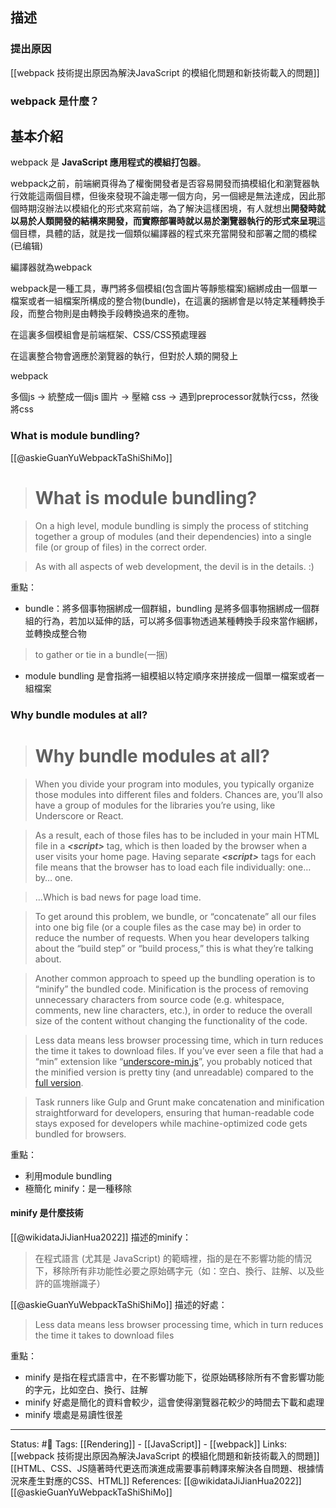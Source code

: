 ## 描述



### 提出原因
[[webpack 技術提出原因為解決JavaScript 的模組化問題和新技術載入的問題]]




### webpack 是什麼？

## 基本介紹

webpack 是 **JavaScript 應用程式的模組打包器**。


 webpack之前，前端網頁得為了權衡開發者是否容易開發而搞模組化和瀏覽器執行效能這兩個目標，但後來發現不論走哪一個方向，另一個總是無法達成，因此那個時期沒辦法以模組化的形式來寫前端，為了解決這樣困境，有人就想出**開發時就以易於人類開發的結構來開發，而實際部署時就以易於瀏覽器執行的形式來呈現**這個目標，具體的話，就是找一個類似編譯器的程式來充當開發和部署之間的橋樑 (已编辑)

編譯器就為webpack


webpack是一種工具，專門將多個模組(包含圖片等靜態檔案)綑綁成由一個單一檔案或者一組檔案所構成的整合物(bundle)，在這裏的捆綁會是以特定某種轉換手段，而整合物則是由轉換手段轉換過來的產物。

在這裏多個模組會是前端框架、CSS/CSS預處理器

在這裏整合物會適應於瀏覽器的執行，但對於人類的開發上




webpack

多個js -> 統整成一個js
圖片 -> 壓縮
css -> 遇到preprocessor就執行css，然後將css


### What is module bundling?
[[@askieGuanYuWebpackTaShiShiMo]]
> # What is module bundling?

> On a high level, module bundling is simply the process of stitching together a group of modules (and their dependencies) into a single file (or group of files) in the correct order.

> As with all aspects of web development, the devil is in the details. :)

重點：
- bundle：將多個事物捆綁成一個群組，bundling 是將多個事物捆綁成一個群組的行為，若加以延伸的話，可以將多個事物透過某種轉換手段來當作綑綁，並轉換成整合物
> to gather or tie in a bundle(一捆)
- module bundling 是會指將一組模組以特定順序來拼接成一個單一檔案或者一組檔案


### Why bundle modules at all?

> # Why bundle modules at all?

> When you divide your program into modules, you typically organize those modules into different files and folders. Chances are, you’ll also have a group of modules for the libraries you’re using, like Underscore or React.

> As a result, each of those files has to be included in your main HTML file in a **_\<script\>_** tag, which is then loaded by the browser when a user visits your home page. Having separate **_\<script\>_** tags for each file means that the browser has to load each file individually: one… by… one.

> …Which is bad news for page load time.

> To get around this problem, we bundle, or “concatenate” all our files into one big file (or a couple files as the case may be) in order to reduce the number of requests. When you hear developers talking about the “build step” or “build process,” this is what they’re talking about.

> Another common approach to speed up the bundling operation is to “minify” the bundled code. Minification is the process of removing unnecessary characters from source code (e.g. whitespace, comments, new line characters, etc.), in order to reduce the overall size of the content without changing the functionality of the code.

> Less data means less browser processing time, which in turn reduces the time it takes to download files. If you’ve ever seen a file that had a “min” extension like “[underscore-min.js](https://github.com/jashkenas/underscore/blob/master/underscore-min.js)”, you probably noticed that the minified version is pretty tiny (and unreadable) compared to the [full version](https://github.com/jashkenas/underscore/blob/master/underscore.js).

> Task runners like Gulp and Grunt make concatenation and minification straightforward for developers, ensuring that human-readable code stays exposed for developers while machine-optimized code gets bundled for browsers.

重點：
- 利用module bundling
- 極簡化 minify：是一種移除

#### minify 是什麼技術
[[@wikidataJiJianHua2022]] 描述的minify：

> 在程式語言 (尤其是 JavaScript) 的範疇裡，指的是在不影響功能的情況下，移除所有非功能性必要之原始碼字元（如：空白、換行、註解、以及些許的區塊辦識子）

[[@askieGuanYuWebpackTaShiShiMo]] 描述的好處：
> Less data means less browser processing time, which in turn reduces the time it takes to download files

重點：
- minify 是指在程式語言中，在不影響功能下，從原始碼移除所有不會影響功能的字元，比如空白、換行、註解
- minify 好處是簡化的資料會較少，這會使得瀏覽器花較少的時間去下載和處理
- minify 壞處是易讀性很差

---
Status: #🌱 
Tags:
[[Rendering]] - [[JavaScript]] - [[webpack]]
Links:
[[webpack 技術提出原因為解決JavaScript 的模組化問題和新技術載入的問題]]
[[HTML、CSS、JS隨著時代更迭而演進成需要事前轉譯來解決各自問題、根據情況來產生對應的CSS、HTML]]
References:
[[@wikidataJiJianHua2022]]
[[@askieGuanYuWebpackTaShiShiMo]]